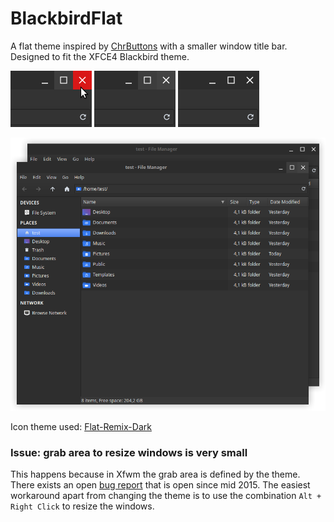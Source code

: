 # BlackbirdFlat

A flat theme inspired by [ChrButtons](https://github.com/paullinuxthemer/ChrButtons) with a smaller window title bar. Designed to fit the XFCE4 Blackbird theme.

![mouse](mouse.png) ![active](active.png) ![inactive](inactive.png)

![ex](windows.png)

Icon theme used: [Flat-Remix-Dark](https://github.com/daniruiz/flat-remix)

### Issue: grab area to resize windows is very small

This happens because in Xfwm the grab area is defined by the theme. There exists an open [bug report](https://bugzilla.xfce.org/show_bug.cgi?id=11808) that is open since mid 2015. The easiest workaround apart from changing the theme is to use the combination `Alt + Right Click` to resize the windows.
